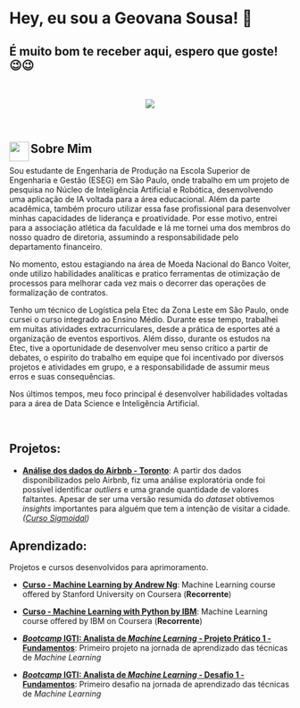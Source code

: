 # Hey, eu sou a Geovana Sousa! 👋

## É muito bom te receber aqui, espero que goste! 😉😉

<br />

<p align="center">
  <img src="https://i.imgur.com/XBPbfSs.png" >
</p>

<br />

## Sobre Mim [<img align="left"  width="35px" src="https://cdn.jsdelivr.net/npm/simple-icons@3.4.0/icons/linkedin.svg" />](https://www.linkedin.com/in/geovana--sousa/)

Sou estudante de Engenharia de Produção na Escola Superior de Engenharia e Gestão (ESEG) em São Paulo, onde trabalho em um projeto de pesquisa no Núcleo de Inteligência Artificial e Robótica, desenvolvendo uma aplicação de IA voltada para a área educacional. Além da parte acadêmica, também procuro utilizar essa fase profissional para desenvolver minhas capacidades de liderança e proatividade. Por esse motivo, entrei para a associação atlética da faculdade e lá me tornei uma dos membros do nosso quadro de diretoria, assumindo a responsabilidade pelo departamento financeiro.

No momento, estou estagiando na área de Moeda Nacional do Banco Voiter, onde utilizo habilidades analíticas e pratico ferramentas de otimização de processos para melhorar cada vez mais o decorrer das operações de formalização de contratos.

Tenho um técnico de Logística pela Etec da Zona Leste em São Paulo, onde cursei o curso integrado ao Ensino Médio. Durante esse tempo, trabalhei em muitas atividades extracurriculares, desde a prática de esportes até a organização de eventos esportivos. Além disso, durante os estudos na Etec, tive a oportunidade de desenvolver meu senso crítico a partir de debates, o espirito do trabalho em equipe que foi incentivado por diversos projetos e atividades em grupo, e a responsabilidade de assumir meus erros e suas consequências.

Nos últimos tempos, meu foco principal é desenvolver habilidades voltadas para a área de Data Science e Inteligência Artificial.

<br />

## Projetos:

* **[Análise dos dados do Airbnb - Toronto](https://github.com/GeovanaSLima/GeovanaSLima/blob/main/An%C3%A1lise_dos_dados_Airbnb_Toronto.ipynb)**: 
A partir dos dados disponibilizados pelo Airbnb, fiz uma análise exploratória onde foi possível identificar *outliers* e uma grande quantidade de valores faltantes. Apesar de ser uma versão resumida do *dataset* obtivemos *insights* importantes para alguém que tem a intenção de visitar a cidade. *([Curso Sigmoidal](https://sigmoidal.ai/))*

## Aprendizado:
Projetos e cursos desenvolvidos para aprimoramento.

* **[Curso - Machine Learning by Andrew Ng](https://github.com/GeovanaSLima/Machine_Learning_Stanford)**:
Machine Learning course offered by Stanford University on Coursera (**Recorrente**)

* **[Curso - Machine Learning with Python by IBM](https://github.com/GeovanaSLima/Machine_Learning_with_Python_IBM)**:
Machine Learning course offered by IBM on Coursera (**Recorrente**)

* **[*Bootcamp* IGTI: Analista de *Machine Learning* - Projeto Prático 1 - Fundamentos](https://github.com/GeovanaSLima/GeovanaSLima/blob/main/IGTI_Trabalho_pr%C3%A1tico_1.ipynb)**:
Primeiro projeto na jornada de aprendizado das técnicas de *Machine Learning*

* **[*Bootcamp* IGTI: Analista de *Machine Learning* - Desafio 1 - Fundamentos](https://github.com/GeovanaSLima/GeovanaSLima/blob/main/IGTI_Desafio_1.ipynb)**: Primeiro desafio na jornada de aprendizado das técnicas de *Machine Learning*
